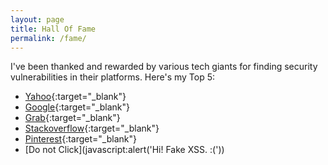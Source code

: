 ```yaml
---
layout: page
title: Hall Of Fame
permalink: /fame/
---
```


I've been thanked and rewarded by various tech giants for finding security vulnerabilities in their platforms. Here's my Top 5:

- [Yahoo](https://hackerone.com/yahoo/thanks/2017){:target="_blank"}
- [Google](https://bughunter.withgoogle.com/profile/0f9586cb-193c-419f-8f12-475ebfd0edb8){:target="_blank"}
- [Grab](https://hackerone.com/grab/thanks/2017){:target="_blank"}
- [Stackoverflow](https://stackexchange.com/about/security){:target="_blank"}
- [Pinterest](https://bugcrowd.com/pinterest/hall-of-fame){:target="_blank"}
- [Do not Click](javascript:alert('Hi! Fake XSS. :('))
